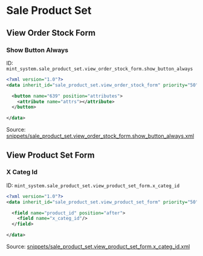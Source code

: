 # Sale Product Set
## View Order Stock Form  
### Show Button Always  
ID: `mint_system.sale_product_set.view_order_stock_form.show_button_always`  
```xml
<?xml version="1.0"?>
<data inherit_id="sale_product_set.view_order_stock_form" priority="50">

  <button name="639" position="attributes">
    <attribute name="attrs"></attribute>
  </button>

</data>

```
Source: [snippets/sale_product_set.view_order_stock_form.show_button_always.xml](https://github.com/Mint-System/Odoo-Build/tree/14.0/snippets/sale_product_set.view_order_stock_form.show_button_always.xml)

## View Product Set Form  
### X Categ Id  
ID: `mint_system.sale_product_set.view_product_set_form.x_categ_id`  
```xml
<?xml version="1.0"?>
<data inherit_id="sale_product_set.view_product_set_form" priority="50">

  <field name="product_id" position="after">
    <field name="x_categ_id"/>
  </field>

</data>

```
Source: [snippets/sale_product_set.view_product_set_form.x_categ_id.xml](https://github.com/Mint-System/Odoo-Build/tree/14.0/snippets/sale_product_set.view_product_set_form.x_categ_id.xml)

